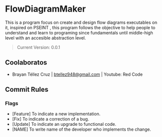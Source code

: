 # FlowDiagramMaker
This is a program focus on create and design flow diagrams executables on it, inspired on PSEINT , this program follows the objective to help people to understand and learn to programing since fundamentals until middle-high level with an accesible abstraction level.

> Current Version: 0.0.1

## Coolaboratos
- Brayan Téllez Cruz | btellez948@gmail.com | Youtube: Red Code

## Commit Rules
### Flags
- [Feature] To indicate a new implementation.
- [Fix] To indicate a correction of a bug.
- [Update] To indicate an upgrade to functional code.
- [NAME] To write name of the developer who implements the change.